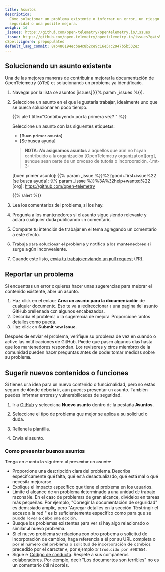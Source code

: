 ```yaml
---
title: Asuntos
description:
  Cómo solucionar un problema existente o informar un error, un riesgo de
  seguridad o una posible mejora.
weight: 10
_issues: https://github.com/open-telemetry/opentelemetry.io/issues
_issue: https://github.com/open-telemetry/opentelemetry.io/issues?q=is%3Aissue+is%3Aopen+sort%3Aupdated-desc+label%3A
cSpell:ignore: prepopulated
default_lang_commit: 8eb480194ecba4c8b2ce9c16e5cc2947b5b532e2
---
```


## Solucionando un asunto existente

Una de las mejores maneras de contribuir a mejorar la documentación de OpenTelemetry (OTel) es solucionando un problema ya identificado.

1. Navegar por la lista de asuntos [issues]({{% param _issues %}}).
2. Seleccione un asunto en el que le gustaría trabajar, idealmente uno que se
   pueda solucionar en poco tiempo.

   <!-- prettier-ignore -->
   <a name="primer-asunto"></a>
   {{% alert title="Contribuyendo por la primera vez? " %}}

   Seleccione un asunto con las siguientes etiquetas:

   - [Buen primer asunto]
   - [Se busca ayuda]

   <!-- prettier-ignore -->
   > **NOTA**: **_No_ asignamos asuntos** a aquellos que aún no hayan contribuido a la organización [OpenTelemetry
   > organization][org], aunque sean parte de un proceso de tutoria o incorporación.
   {.mt-3}

   <!-- prettier-ignore -->
   [buen primer asunto]: {{% param _issue %}}%22good+first+issue%22
   [se busca ayuda]: {{% param _issue %}}%3A%22help+wanted%22
   [org]: https://github.com/open-telemetry

   {{% /alert %}}

3. Lea los comentarios del problema, si los hay.
4. Pregunta a los mantenedores si el asunto sigue siendo
   relevante y aclara cualquier duda publicando un comentario.
5. Comparte tu intención de trabajar en el tema agregando un comentario a este
   efecto.
6. Trabaja para solucionar el problema y notifica a los mantenedores si surge algún inconveniente.
7. Cuando este listo,
   [envia tu trabajo enviando un pull request](../pull-requests) (PR).

## Reportar un problema

Si encuentras un error o quieres hacer unas sugerencias para mejorar el
contenido existente, abre un asunto.

1. Haz click en el enlace **Crea un asunto para la documentación** de cualquier
   documento. Eso te va a redireccionar a una pagina del asunto GitHub
   prellenada con algunos encabezados.
2. Describa el problema o la sugerencia de mejora. Proporcione tantos detalles
   como pueda.
3. Haz click en **Submit new issue**.

Después de enviar el problema, verifique su problema de vez en cuando o active
las notificaciones de GitHub. Puede que pasen algunos días hasta que los
mantenedores respondan. Los revisores y otros
miembros de la comunidad pueden hacer preguntas antes de poder tomar medidas
sobre su problema.

## Sugerir nuevos contenidos o funciones

Si tienes una idea para un nuevo contenido o funcionalidad, pero no estás
seguro de dónde debería ir, aún puedes presentar un asunto. También puedes
informar errores y vulnerabilidades de seguridad.

1. Ir a [GitHub](https://github.com/open-telemetry/opentelemetry.io/issues/new/)
   y selecciona **Nuevo asunto** dentro de la pestaña **Asuntos**.

1. Seleccione el tipo de problema que mejor se aplica a su solicitud o duda.

1. Rellene la plantilla.

1. Envia el asunto.

### Como presentar buenos asuntos

Tenga en cuenta lo siguiente al presentar un asunto:

- Proporcione una descripción clara del problema. Describa específicamente qué
  falta, qué está desactualizado, qué está mal o qué necesita mejorarse.
- Explique el impacto específico que tiene el problema en los usuarios.
- Limite el alcance de un problema determinado a una unidad de trabajo
  razonable. En el caso de problemas de gran alcance, divídelos en tareas más
  pequeñas. Por ejemplo, "Corregir la documentación de seguridad" es demasiado
  amplio, pero "Agregar detalles en la sección 'Restringir el acceso a la red'" es lo
  suficientemente específico como para que se pueda llevar a cabo una acción.
- Busque los problemas existentes para ver si hay algo relacionado o similar al
  nuevo problema.
- Si el nuevo problema se relaciona con otro problema o solicitud de
  incorporación de cambios, haga referencia a él por su URL completa o por el
  número del problema o solicitud de incorporación de cambios precedido por el
  carácter `#`, por ejemplo `Introducido por #987654`.
- Sigue el
  [Código de conducta](https://github.com/open-telemetry/community/blob/main/code-of-conduct.md).
  Respete a sus compañeros colaboradores. Por ejemplo, decir "Los documentos son
  terribles" no es un comentario útil ni cortés.
